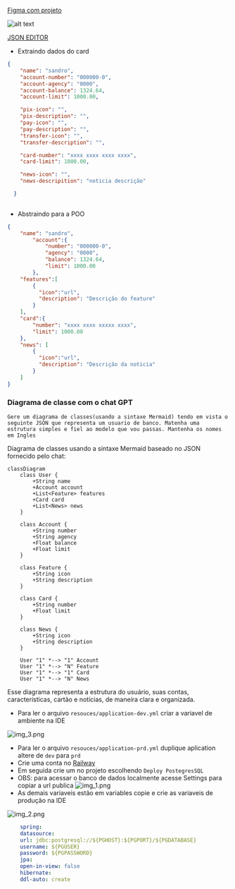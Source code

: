[Figma com projeto](https://www.figma.com/design/0ZsjwjsYlYd3timxqMWlbj/SANTANDER---Projeto-Web%2FMobile?node-id=1421-432&node-type=frame)

![alt text](image.png)

[JSON EDITOR](https://jsoneditoronline.org/)

- Extraindo dados do card

````json
{
    "name": "sandro",
    "account-number": "000000-0",
    "account-agency": "0000",
    "account-balance": 1324.64,
    "account-limit": 1000.00,

    "pix-icon": "",
    "pix-description": "",
    "pay-icon": "",
    "pay-description": "",
    "transfer-icon": "",
    "transfer-description": "",

    "card-number": "xxxx xxxx xxxx xxxx",
    "card-limit": 1000.00,

    "news-icon": "",
    "news-descripition": "noticia descrição"

  }
  
````

- Abstraindo para a POO

````json
{
    "name": "sandro",
        "account":{
            "number": "000000-0",
            "agency": "0000",
            "balance": 1324.64,
            "limit": 1000.00
        }, 
    "features":[
        {
          "icon":"url",
          "description": "Descrição do feature"
        }
    ],
    "card":{
        "number": "xxxx xxxx xxxxx xxxx",
        "limit": 1000.00
    },
    "news": [
        {
          "icon":"url",
          "description": "Descrição da noticia"
        }
    ]
}
````

### Diagrama de classe com o chat GPT 

````text
Gere um diagrama de classes(usando a sintaxe Mermaid) tendo em vista o seguinte JSON que representa um usuario de banco. Matenha uma estrutura simples e fiel ao modelo que vou passas. Mantenha os nomes em Ingles

````


Diagrama de classes usando a sintaxe Mermaid baseado no JSON fornecido pelo chat:

````mermaid
classDiagram
    class User {
        +String name
        +Account account
        +List<Feature> features
        +Card card
        +List<News> news
    }

    class Account {
        +String number
        +String agency
        +Float balance
        +Float limit
    }

    class Feature {
        +String icon
        +String description
    }

    class Card {
        +String number
        +Float limit
    }

    class News {
        +String icon
        +String description
    }

    User "1" *--> "1" Account
    User "1" *--> "N" Feature
    User "1" *--> "1" Card
    User "1" *--> "N" News
````

Esse diagrama representa a estrutura do usuário, suas contas, características, cartão e notícias, de maneira clara e organizada.

- Para ler o arquivo `resouces/application-dev.yml` criar a variavel de ambiente na IDE

![img_3.png](img_3.png)

- Para ler o arquivo `resouces/application-prd.yml` duplique aplication altere de `dev` para `prd`
- Crie uma conta no [Railway](https://railway.app/)
- Em seguida crie um no projeto escolhendo ``Deploy PostegresSQL``
- OBS: para acessar o banco de dados localmente acesse Settings para copiar a url publica
![img_1.png](img_1.png)
- As demais variaveis estão em variables copie e crie as variaveis de produção na IDE

![img_2.png](img_2.png)

````yml
    spring:
    datasource:
    url: jdbc:postgresql://${PGHOST}:${PGPORT}/${PGDATABASE}
    username: ${PGUSER}
    password: ${PGPASSWORD}
    jpa:
    open-in-view: false
    hibernate:
    ddl-auto: create
````

